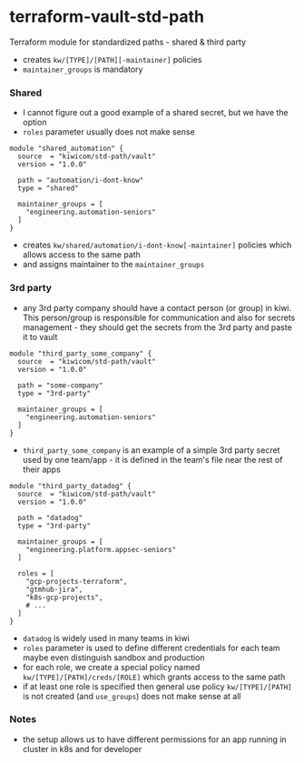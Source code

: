 # terraform-vault-std-path

Terraform module for standardized paths - shared & third party 

- creates `kw/[TYPE]/[PATH][-maintainer]` policies
- `maintainer_groups` is mandatory

### Shared

- I cannot figure out a good example of a shared secret, but we have the option
- `roles` parameter usually does not make sense

```hcl
module "shared_automation" {
  source  = "kiwicom/std-path/vault"
  version = "1.0.0"

  path = "automation/i-dont-know"
  type = "shared"

  maintainer_groups = [
    "engineering.automation-seniors"
  ]
}
```

- creates `kw/shared/automation/i-dont-know[-maintainer]` policies which allows access to the same path
- and assigns maintainer to the `maintainer_groups`

### 3rd party
- any 3rd party company should have a contact person (or group) in kiwi. This person/group is responsible for 
 communication and also for secrets management - they should get the secrets from the 3rd party and paste it to vault
 
```hcl
module "third_party_some_company" {
  source  = "kiwicom/std-path/vault"
  version = "1.0.0"

  path = "some-company"
  type = "3rd-party"

  maintainer_groups = [
    "engineering.automation-seniors"
  ]
}
```
- `third_party_some_company` is an example of a simple 3rd party secret used by one team/app - it is defined in 
 the team's file near the rest of their apps

```hcl
module "third_party_datadog" {
  source  = "kiwicom/std-path/vault"
  version = "1.0.0"

  path = "datadog"
  type = "3rd-party"

  maintainer_groups = [
    "engineering.platform.appsec-seniors"
  ]

  roles = [
    "gcp-projects-terraform",
    "gtmhub-jira",
    "k8s-gcp-projects",
    # ...
  ]
}
```

- `datadog` is widely used in many teams in kiwi
- `roles` parameter is used to define different credentials for each team maybe even distinguish sandbox and production
- for each role, we create a special policy named `kw/[TYPE]/[PATH]/creds/[ROLE]` which grants access to the same path
- if at least one role is specified then general use policy `kw/[TYPE]/[PATH]` is not created (and `use_groups`) 
 does not make sense at all

### Notes
- the setup allows us to have different permissions for an app running in cluster in k8s and for developer
